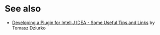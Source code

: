 # See also

* [Developing a Plugin for IntelliJ IDEA - Some Useful Tips and Links](http://tomaszdziurko.pl/2011/09/developing-plugin-intellij-idea-some-tips-and-links/) by Tomasz Dziurko

